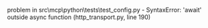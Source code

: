 problem in src\mcp\python\tests\test_config.py - SyntaxError: 'await' outside async function (http_transport.py, line 190)
